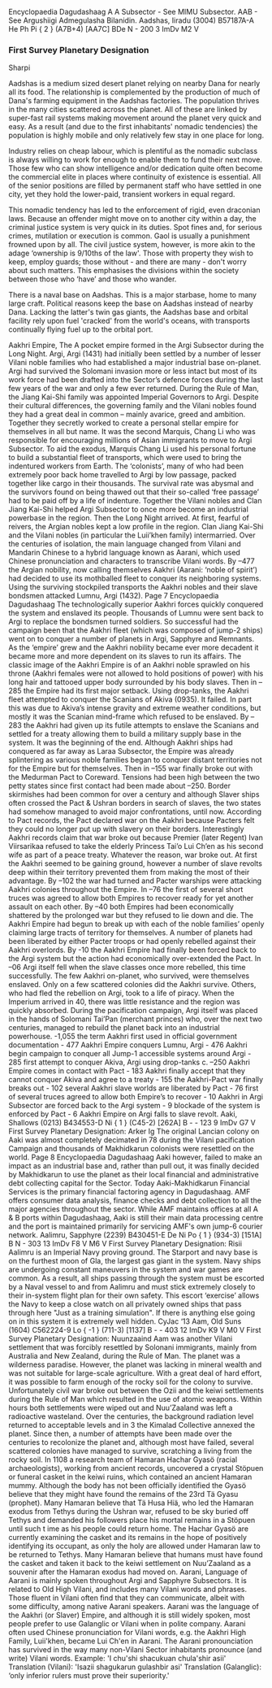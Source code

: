 Encyclopaedia Dagudashaag A
A Subsector - See MIMU Subsector.
AAB - See Argushiigi Admegulasha Bilanidin.
Aadshas, Iiradu (3004) B57187A-A He Ph Pi { 2 } (A7B+4) [AA7C] BDe N - 200 3 ImDv M2 V

### First Survey Planetary Designation

Sharpi

Aadshas is a medium sized desert planet relying on nearby Dana for nearly all its food. The relationship is complemented by the production of much of Dana's farming equipment in the Aadshas factories. The population thrives in the many cities scattered across the planet. All of these are linked by super-fast rail systems making movement around the planet very quick and easy. As a result (and due to the first inhabitants' nomadic tendencies) the population is highly mobile and only relatively few stay in one place for long.

Industry relies on cheap labour, which is plentiful as the nomadic subclass is always willing to work for enough to enable them to fund their next move. Those few who can show intelligence and/or dedication quite often become the commercial elite in places where continuity of existence is essential. All of the senior positions are filled by permanent staff who have settled in one city, yet they hold the lower-paid, transient workers in equal regard.

This nomadic tendency has led to the enforcement of rigid, even draconian laws. Because an offender might move on to another city within a day, the criminal justice system is very quick in its duties. Spot fines and, for serious crimes, mutilation or execution is common. Gaol is usually a punishment frowned upon by all. The civil justice system, however, is more akin to the adage ‘ownership is 9/10ths of the law'. Those with property they wish to keep, employ guards; those without - and there are many - don't worry about such matters. This emphasises the divisions within the society between those who ‘have’ and those who wander.

There is a naval base on Aadshas. This is a major starbase, home to many large craft. Political reasons keep the base on Aadshas instead of nearby Dana. Lacking the latter's twin gas giants, the Aadshas base and orbital facility rely upon fuel 'cracked' from the world's oceans, with transports continually flying fuel up to the orbital port.

Aakhri Empire, The A pocket empire formed in the Argi Subsector during the Long Night. Argi, Argi (1431) had initially been settled by a number of lesser Vilani noble families who had established a major industrial base on-planet. Argi had survived the Solomani invasion more or less intact but most of its work force had been drafted into the Sector’s defence forces during the last few years of the war and only a few ever returned. During the Rule of Man, the Jiang Kai-Shi family was appointed Imperial Governors to Argi. Despite their cultural differences, the governing family and the Vilani nobles found they had a great deal in common – mainly avarice, greed and ambition. Together they secretly worked to create a personal stellar empire for themselves in all but name. It was the second Marquis, Chang Li who was responsible for encouraging millions of Asian immigrants to move to Argi Subsector. To aid the exodus, Marquis Chang Li used his personal fortune to build a substantial fleet of transports, which were used to bring the indentured workers from Earth. The ‘colonists’, many of who had been extremely poor back home travelled to Argi by low passage, packed together like cargo in their thousands. The survival rate was abysmal and the survivors found on being thawed out that their so-called ‘free passage’ had to be paid off by a life of indenture. Together the Vilani nobles and Clan Jiang Kai-Shi helped Argi Subsector to once more become an industrial powerbase in the region. Then the Long Night arrived. At first, fearful of reivers, the Argian nobles kept a low profile in the region. Clan Jiang Kai-Shi and the Vilani nobles (in particular the Luii’khen family) intermarried. Over the centuries of isolation, the main language changed from Vilani and Mandarin Chinese to a hybrid language known as Aarani, which used Chinese pronunciation and characters to transcribe Vilani words. By –477 the Argian nobility, now calling themselves Aakhri (Aarani: ‘noble of spirit’) had decided to use its mothballed fleet to conquer its neighboring systems. Using the surviving stockpiled transports the Aakhri nobles and their slave bondsmen attacked Lumnu, Argi (1432). Page 7 Encyclopaedia Dagudashaag The technologically superior Aakhri forces quickly conquered the system and enslaved its people. Thousands of Lumnu were sent back to Argi to replace the bondsmen turned soldiers. So successful had the campaign been that the Aakhri fleet (which was composed of jump-2 ships) went on to conquer a number of planets in Argi, Sapphyre and Remnants. As the ‘empire’ grew and the Aakhri nobility became ever more decadent it became more and more dependent on its slaves to run its affairs. The classic image of the Aakhri Empire is of an Aakhri noble sprawled on his throne (Aakhri females were not allowed to hold positions of power) with his long hair and tattooed upper body surrounded by his body slaves. Then in –285 the Empire had its first major setback. Using drop-tanks, the Aakhri fleet attempted to conquer the Scanians of Akiva (0935). It failed. In part this was due to Akiva’s intense gravity and extreme weather conditions, but mostly it was the Scanian mind-frame which refused to be enslaved. By –283 the Aakhri had given up its futile attempts to enslave the Scanians and settled for a treaty allowing them to build a military supply base in the system. It was the beginning of the end. Although Aakhri ships had conquered as far away as Laraa Subsector, the Empire was already splintering as various noble families began to conquer distant territories not for the Empire but for themselves. Then in –155 war finally broke out with the Medurman Pact to Coreward. Tensions had been high between the two petty states since first contact had been made about –250. Border skirmishes had been common for over a century and although Slaver ships often crossed the Pact & Ushran borders in search of slaves, the two states had somehow managed to avoid major confrontations, until now. According to Pact records, the Pact declared war on the Aakhri because Pacters felt they could no longer put up with slavery on their borders. Interestingly Aakhri records claim that war broke out because Premier (later Regent) Ivan Viirsarikaa refused to take the elderly Princess Tai’o Lui Ch’en as his second wife as part of a peace treaty. Whatever the reason, war broke out. At first the Aakhri seemed to be gaining ground, however a number of slave revolts deep within their territory prevented them from making the most of their advantage. By –102 the war had turned and Pacter warships were attacking Aakhri colonies throughout the Empire. In –76 the first of several short truces was agreed to allow both Empires to recover ready for yet another assault on each other. By –40 both Empires had been economically shattered by the prolonged war but they refused to lie down and die. The Aakhri Empire had begun to break up with each of the noble families’ openly claiming large tracts of territory for themselves. A number of planets had been liberated by either Pacter troops or had openly rebelled against their Aakhri overlords. By -10 the Aakhri Empire had finally been forced back to the Argi system but the action had economically over-extended the Pact. In –06 Argi itself fell when the slave classes once more rebelled, this time successfully. The few Aakhri on-planet, who survived, were themselves enslaved. Only on a few scattered colonies did the Aakhri survive. Others, who had fled the rebellion on Argi, took to a life of piracy. When the Imperium arrived in 40, there was little resistance and the region was quickly absorbed. During the pacification campaign, Argi itself was placed in the hands of Solomani Tai’Pan (merchant princes) who, over the next two centuries, managed to rebuild the planet back into an industrial powerhouse. -1,055 the term Aakhri first used in official government documentation - 477 Aakhri Empire conquers Lumnu, Argi - 476 Aakhri begin campaign to conquer all Jump-1 accessible systems around Argi - 285 first attempt to conquer Akiva, Argi using drop-tanks c. –250 Aakhri Empire comes in contact with Pact - 183 Aakhri finally accept that they cannot conquer Akiva and agree to a treaty - 155 the Aakhri-Pact war finally breaks out - 102 several Aakhri slave worlds are liberated by Pact - 76 first of several truces agreed to allow both Empire’s to recover - 10 Aakhri in Argi Subsector are forced back to the Argi system - 9 blockade of the system is enforced by Pact - 6 Aakhri Empire on Argi falls to slave revolt. Aaki, Shallows (0213) B434553-D Ni { 1 } (C45-2) [262A] B - - 123 9 ImDv G7 V First Survey Planetary Designation: Arker Ig The original Lancian colony on Aaki was almost completely decimated in 78 during the Vilani pacification Campaign and thousands of Makhidkarun colonists were resettled on the world. Page 8 Encyclopaedia Dagudashaag Aaki however, failed to make an impact as an industrial base and, rather than pull out, it was finally decided by Makhidkarun to use the planet as their local financial and administrative debt collecting capital for the Sector. Today Aaki-Makhidkarun Financial Services is the primary financial factoring agency in Dagudashaag. AMF offers consumer data analysis, finance checks and debt collection to all the major agencies throughout the sector. While AMF maintains offices at all A & B ports within Dagudashaag, Aaki is still their main data processing centre and the port is maintained primarily for servicing AMF's own jump-6 courier network. Aalimru, Sapphyre (2239) B430451-E De Ni Po { 1 } (934-3) [151A] B N - 303 13 ImDv F8 V M6 V First Survey Planetary Designation: Risii Aalimru is an Imperial Navy proving ground. The Starport and navy base is on the furthest moon of Gla, the largest gas giant in the system. Navy ships are undergoing constant maneuvers in the system and war games are common. As a result, all ships passing through the system must be escorted by a Naval vessel to and from Aalimru and must stick extremely closely to their in-system flight plan for their own safety. This escort ‘exercise’ allows the Navy to keep a close watch on all privately owned ships that pass through here "Just as a training simulation". If there is anything else going on in this system it is extremely well hidden. CyJac ‘13 Aam, Old Suns (1604) C562224-9 Lo { -1 } (711-3) [1137] B - - 403 12 ImDv K9 V M0 V First Survey Planetary Designation: Nuunzaaind Aam was another Vilani settlement that was forcibly resettled by Solonani immigrants, mainly from Australia and New Zealand, during the Rule of Man. The planet was a wilderness paradise. However, the planet was lacking in mineral wealth and was not suitable for large-scale agriculture. With a great deal of hard effort, it was possible to farm enough of the rocky soil for the colony to survive. Unfortunately civil war broke out between the Ozii and the keiwi settlements during the Rule of Man which resulted in the use of atomic weapons. Within hours both settlements were wiped out and Nuu’Zaaland was left a radioactive wasteland. Over the centuries, the background radiation level returned to acceptable levels and in 3 the Kimalad Collective annexed the planet. Since then, a number of attempts have been made over the centuries to recolonize the planet and, although most have failed, several scattered colonies have managed to survive, scratching a living from the rocky soil. In 1108 a research team of Hamaran Hachar Gyasö (racial archaeologists), working from ancient records, uncovered a crystal Stöpuen or funeral casket in the keiwi ruins, which contained an ancient Hamaran mummy. Although the body has not been officially identified the Gyasö believe that they might have found the remains of the 23rd Tä Gyasu (prophet). Many Hamaran believe that Tä Husa Hiä, who led the Hamaran exodus from Tethys during the Ushran war, refused to be sky buried off Tethys and demanded his followers place his mortal remains in a Stöpuen until such t ime as his people could return home. The Hachar Gyasö are currently examining the casket and its remains in the hope of positively identifying its occupant, as only the holy are allowed under Hamaran law to be returned to Tethys. Many Hamaran believe that humans must have found the casket and taken it back to the keiwi settlement on Nuu’Zaaland as a souvenir after the Hamaran exodus had moved on. Aarani, Language of Aarani is mainly spoken throughout Argi and Sapphyre Subsectors. It is related to Old High Vilani, and includes many Vilani words and phrases. Those fluent in Vilani often find that they can communicate, albeit with some difficulty, among native Aarani speakers. Aarani was the language of the Aakhri (or Slaver) Empire, and although it is still widely spoken, most people prefer to use Galanglic or Vilani when in polite company. Aarani often used Chinese pronunciation for Vilani words, e.g. the Aakhri High Family, Luii'khen, became Lui Ch'en in Aarani. The Aarani pronounciation has survived in the way many non-Vilani Sector inhabitants pronounce (and write) Vilani words. Example: 'I chu'shi shacukuan chula'shir asii' Translation (Vilani): 'Isazii shagukarun gulashbir asi' Translation (Galanglic): ‘only inferior rulers must prove their superiority.'
